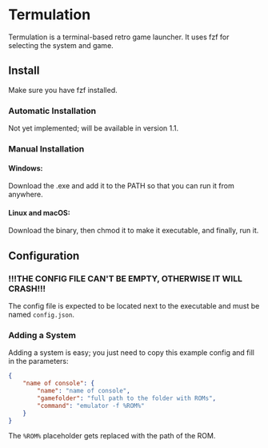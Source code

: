 # Termulation
Termulation is a terminal-based retro game launcher. It uses fzf for selecting the system and game.

## Install
Make sure you have fzf installed.

### Automatic Installation
Not yet implemented; will be available in version 1.1.

### Manual Installation
#### Windows:
Download the .exe and add it to the PATH so that you can run it from anywhere.

#### Linux and macOS:
Download the binary, then chmod it to make it executable, and finally, run it.

## Configuration
### !!!THE CONFIG FILE CAN'T BE EMPTY, OTHERWISE IT WILL CRASH!!!

The config file is expected to be located next to the executable and must be named `config.json`.

### Adding a System
Adding a system is easy; you just need to copy this example config and fill in the parameters:

```json
{
	"name of console": {
		"name": "name of console",
		"gamefolder": "full path to the folder with ROMs",
		"command": "emulator -f %ROM%"
	}
}
```
The `%ROM%` placeholder gets replaced with the path of the ROM.
